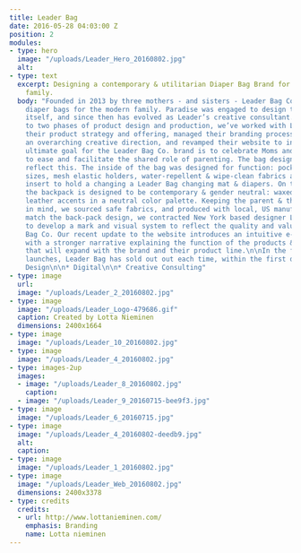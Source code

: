 ```yaml
---
title: Leader Bag
date: 2016-05-28 04:03:00 Z
position: 2
modules:
- type: hero
  image: "/uploads/Leader_Hero_20160802.jpg"
  alt: 
- type: text
  excerpt: Designing a contemporary & utilitarian Diaper Bag Brand for the modern
    family.
  body: "Founded in 2013 by three mothers - and sisters - Leader Bag Co. makes premium
    diaper bags for the modern family. Paradise was engaged to design the diaper bag
    itself, and since then has evolved as Leader’s creative consultant. In addition
    to two phases of product design and production, we’ve worked with Leader Bag on
    their product strategy and offering, managed their branding process while solidifying
    an overarching creative direction, and revamped their website to include e-commerce.\n\nThe
    ultimate goal for the Leader Bag Co. brand is to celebrate Moms and Dads, and
    to ease and facilitate the shared role of parenting. The bag design needed to
    reflect this. The inside of the bag was designed for function: pockets of different
    sizes, mesh elastic holders, water-repellent & wipe-clean fabrics and a pouch
    insert to hold a changing a Leader Bag changing mat & diapers. On the outside,
    the backpack is designed to be contemporary & gender neutral: waxed-canvas with
    leather accents in a neutral color palette. Keeping the parent & their babies
    in mind, we sourced safe fabrics, and produced with local, US manufacturers. \n\nTo
    match the back-pack design, we contracted New York based designer Lotta Nieminen
    to develop a mark and visual system to reflect the quality and values of Leader
    Bag Co. Our recent update to the website introduces an intuitive e-commerce experience
    with a stronger narrative explaining the function of the products & modular system
    that will expand with the brand and their product line.\n\nIn the four product
    launches, Leader Bag has sold out out each time, within the first day.\n\n* Product
    Design\n\n* Digital\n\n* Creative Consulting"
- type: image
  url: 
  image: "/uploads/Leader_2_20160802.jpg"
- type: image
  image: "/uploads/Leader_Logo-479686.gif"
  caption: Created by Lotta Nieminen
  dimensions: 2400x1664
- type: image
  image: "/uploads/Leader_10_20160802.jpg"
- type: image
  image: "/uploads/Leader_4_20160802.jpg"
- type: images-2up
  images:
  - image: "/uploads/Leader_8_20160802.jpg"
    caption: 
  - image: "/uploads/Leader_9_20160715-bee9f3.jpg"
- type: image
  image: "/uploads/Leader_6_20160715.jpg"
- type: image
  image: "/uploads/Leader_4_20160802-deedb9.jpg"
  alt: 
  caption: 
- type: image
  image: "/uploads/Leader_1_20160802.jpg"
- type: image
  image: "/uploads/Leader_Web_20160802.jpg"
  dimensions: 2400x3378
- type: credits
  credits:
  - url: http://www.lottanieminen.com/
    emphasis: Branding
    name: Lotta nieminen
---
```


